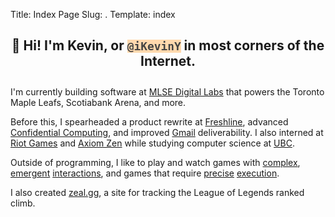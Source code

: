 Title: Index Page
Slug: .
Template: index

<h2 style="text-align: center; padding-bottom: 10px">👋 Hi! I'm Kevin, or <code style="background: rgba(255,217,174,1); color: #444;">@iKevinY</code> in most corners of the Internet.</h2>

I'm currently building software at [MLSE Digital Labs](https://www.mlsedigital.com/) that powers the Toronto Maple Leafs, Scotiabank Arena, and more.

Before this, I spearheaded a product rewrite at [Freshline](https://freshline.io), advanced [Confidential Computing](https://cloud.google.com/confidential-computing), and improved [Gmail](https://en.wikipedia.org/wiki/Gmail) deliverability. I also interned at [Riot Games](https://www.riotgames.com/) and [Axiom Zen](https://www.axiomzen.com/) while studying computer science at [UBC](https://www.ubc.ca/).

Outside of programming, I like to play and watch games with [complex](https://magic.wizards.com/), [emergent](https://www.leagueoflegends.com/) [interactions](https://teamfighttactics.leagueoflegends.com/), and games that require [precise](https://www.celestegame.com/) [execution](https://en.wikipedia.org/wiki/Super_Smash_Bros._Melee).

I also created [zeal.gg](https://zeal.gg/), a site for tracking the League of Legends ranked climb.
